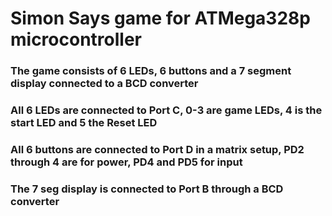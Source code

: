 # Simon Says game for ATMega328p microcontroller
### The game consists of 6 LEDs, 6 buttons and a 7 segment display connected to a BCD converter
### All 6 LEDs are connected to Port C, 0-3 are game LEDs, 4 is the start LED and 5 the Reset LED
### All 6 buttons are connected to Port D in a matrix setup, PD2 through  4 are for power, PD4 and PD5 for input
### The 7 seg display is connected to Port B through a BCD converter